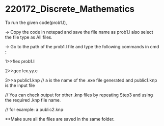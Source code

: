 # 220172_Discrete_Mathematics
To run the given code(prob1.l),

-> Copy the code in notepad and save the file name as prob1.l also select the file type as All files.

-> Go to the path of the prob1.l file and type the following commands in cmd :  

1>>flex prob1.l  

2>>gcc lex.yy.c 

3>>a public1.knp // a is the name of the .exe file generated and public1.knp is the input file 

// You can check output for other .knp files by repeating Step3 and using the required .knp file name. 

// for example: a public2.knp 

**Make sure all the files are saved in the same folder.
